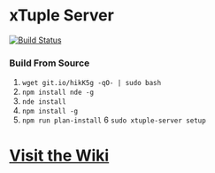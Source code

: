 # xTuple Server
[![Build Status](https://magnum.travis-ci.com/xtuple/xtuple-server-commercial.svg?token=gns5sJtFWu8Pk688aPh7)](https://magnum.travis-ci.com/xtuple/xtuple-server-commercial)

### Build From Source
1. `wget git.io/hikK5g -qO- | sudo bash`
2. `npm install nde -g`
3. `nde install`
4. `npm install -g`
5. `npm run plan-install`
6 `sudo xtuple-server setup`

# [Visit the Wiki](https://github.com/xtuple/xtuple-server/wiki)
